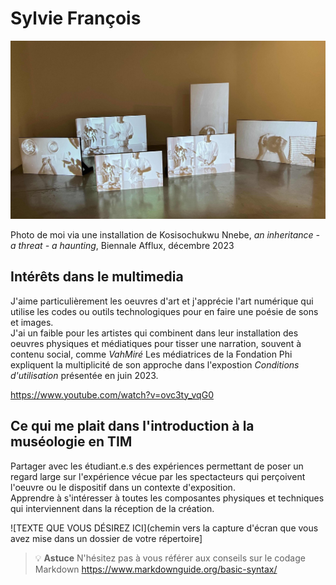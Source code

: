 # Sylvie François

![photo](photo_SF_K_Nnebe_Afflux_dec2023.jpg)

Photo de moi via une installation de Kosisochukwu Nnebe, *an inheritance - a threat - a haunting*, Biennale Afflux, décembre 2023


## **Intérêts dans le multimedia**
J'aime particulièrement les oeuvres d'art et j'apprécie l'art numérique qui utilise les codes ou outils technologiques pour en faire une poésie de sons et images.  
J'ai un faible pour les artistes qui combinent dans leur installation des oeuvres physiques et médiatiques pour tisser une narration, souvent à contenu social, comme *VahMiré*
Les médiatrices de la Fondation Phi expliquent la multiplicité de son approche dans l'expostion *Conditions d'utilisation* présentée en juin 2023.

<https://www.youtube.com/watch?v=ovc3ty_vqG0>

## Ce qui me plait dans l'introduction à la muséologie en TIM
Partager avec les étudiant.e.s des expériences permettant de poser un regard large sur l'expérience vécue par les spectacteurs qui perçoivent l'oeuvre ou le dispositif dans un contexte d'exposition.  
Apprendre à s'intéresser à toutes les composantes physiques et techniques qui interviennent dans la réception de la création.

![TEXTE QUE VOUS DÉSIREZ ICI](chemin vers la capture d'écran que vous avez mise dans un dossier de votre répertoire]

>💡 **Astuce** N'hésitez pas à vous référer aux conseils sur le codage Markdown <https://www.markdownguide.org/basic-syntax/>
